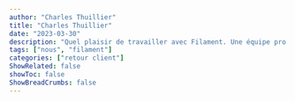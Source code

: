 ```yaml
---
author: "Charles Thuillier"
title: "Charles Thuillier"
date: "2023-03-30"
description: "Quel plaisir de travailler avec Filament. Une équipe pro et des solutions sur mesure !"
tags: ["nous", "filament"]
categories: ["retour client"]
ShowRelated: false
showToc: false
ShowBreadCrumbs: false
---
```

